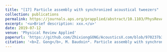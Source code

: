 ```yaml
---
title: "[17] Particle assembly with synchronized acoustical tweezers"
collection: publications
permalink: https://journals.aps.org/prapplied/abstract/10.1103/PhysRevApplied.12.024045
excerpt: '<u>Brief description: xxx.</u>'
date: 2019-07-12
venue: 'Physical Review Applied'
paperurl: 'https://github.com/ZhixiongGONG/AcousticsX.com/blob/970237b3f721ee0038a96fe9d97277a073d95db7/files/Journal_10_2019PRApplied_2DAssembly.pdf'
citation: '<b>Z. Gong</b>, M. Baudoin*. Particle assembly with synchronized acoustical tweezers. <i>Physical Review Applied</i> 12, 024045, (2019).'
---
```

